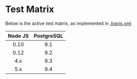 # Test Matrix

Below is the active test matrix, as implemented in [.travis.yml](/.travis.yml)

Node JS  | PostgreSQL
:--------: | :----------:
0.10 | 9.1
0.12 | 9.2
4.x  | 9.3
5.x  | 9.4
